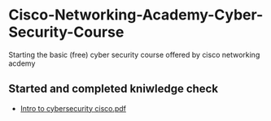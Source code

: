 # Cisco-Networking-Academy-Cyber-Security-Course
Starting the basic (free) cyber security course offered by cisco networking acdemy
## Started and completed kniwledge check ##
- [Intro to cybersecurity cisco.pdf](https://github.com/user-attachments/files/20805129/Intro.to.cybersecurity.cisco.pdf)
